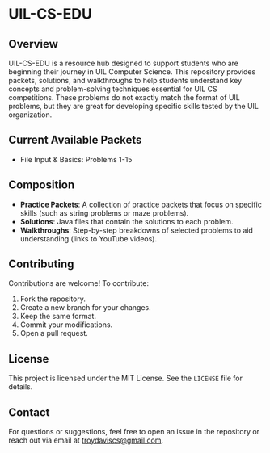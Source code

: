 # UIL-CS-EDU

## Overview
UIL-CS-EDU is a resource hub designed to support students who are beginning their journey in UIL Computer Science. This repository provides packets, solutions, and walkthroughs to help students understand key concepts and problem-solving techniques essential for UIL CS competitions. These problems do not exactly match the format of UIL problems, but they are great for developing specific skills tested by the UIL organization.

## Current Available Packets
- File Input & Basics: Problems 1-15

## Composition
- **Practice Packets**: A collection of practice packets that focus on specific skills (such as string problems or maze problems).
- **Solutions**: Java files that contain the solutions to each problem.
- **Walkthroughs**: Step-by-step breakdowns of selected problems to aid understanding (links to YouTube videos).

## Contributing
Contributions are welcome! To contribute:
1. Fork the repository.
2. Create a new branch for your changes.
3. Keep the same format.
4. Commit your modifications.
5. Open a pull request.

## License
This project is licensed under the MIT License. See the `LICENSE` file for details.

## Contact
For questions or suggestions, feel free to open an issue in the repository or reach out via email at troydaviscs@gmail.com.

